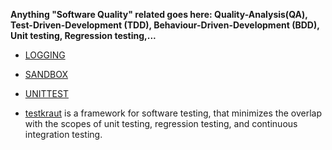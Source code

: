 __Anything "Software Quality" related goes here: Quality-Analysis(QA), Test-Driven-Development (TDD), Behaviour-Driven-Development (BDD), Unit testing, Regression testing,...__

* [LOGGING](#logging)
* [SANDBOX](#sandbox)
* [UNITTEST](#unittest)


* [testkraut](https://github.com/neurodebian/testkraut) is a framework for software testing, that minimizes the overlap with the scopes of unit testing, regression testing, and continuous integration testing.
